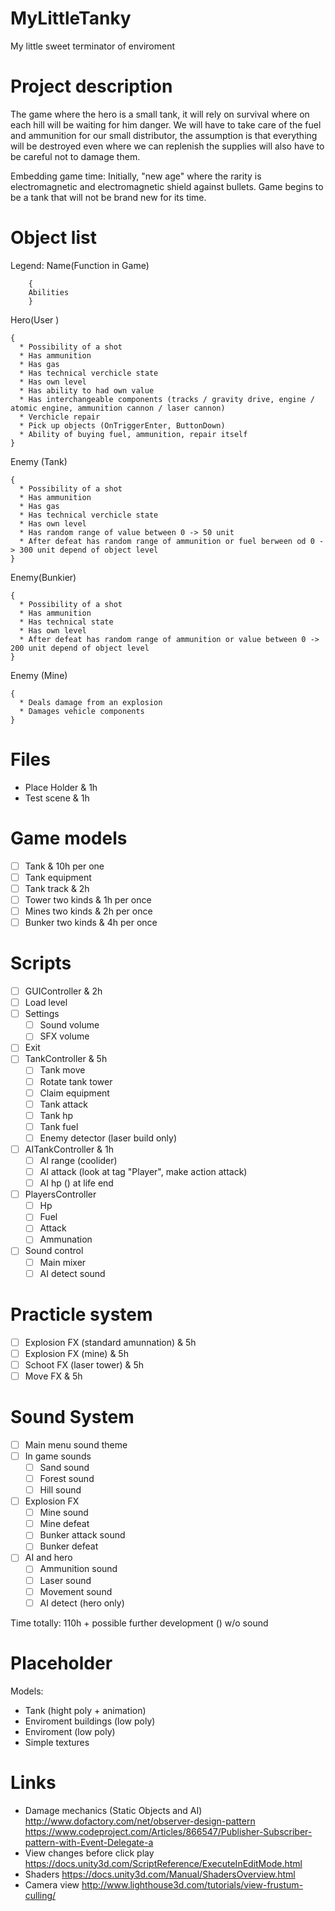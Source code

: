# MyLittleTanky

 My little sweet terminator of enviroment

# Project description

 The game where the hero is a small tank, it will rely on survival where on each hill will be waiting for him danger. 
 We will have to take care of the fuel and ammunition for our small distributor, the assumption is that everything 
 will be destroyed even where we can replenish the supplies will also have to be careful not to damage them.

 Embedding game time:
 Initially, "new age" where the rarity is electromagnetic and electromagnetic shield against bullets.
 Game begins to be a tank that will not be brand new for its time.

# Object list

Legend: Name(Function in Game)
```
	{
	Abilities
	}
```

Hero(User )
```
{
  * Possibility of a shot
  * Has ammunition
  * Has gas
  * Has technical verchicle state
  * Has own level
  * Has ability to had own value
  * Has interchangeable components (tracks / gravity drive, engine / atomic engine, ammunition cannon / laser cannon)
  * Verchicle repair
  * Pick up objects (OnTriggerEnter, ButtonDown)
  * Ability of buying fuel, ammunition, repair itself
}
```
  
Enemy (Tank)
```
{
  * Possibility of a shot
  * Has ammunition
  * Has gas
  * Has technical verchicle state
  * Has own level
  * Has random range of value between 0 -> 50 unit
  * After defeat has random range of ammunition or fuel berween od 0 -> 300 unit depend of object level
}
```

Enemy(Bunkier)
```
{
  * Possibility of a shot
  * Has ammunition
  * Has technical state
  * Has own level
  * After defeat has random range of ammunition or value between 0 -> 200 unit depend of object level
}
``` 

Enemy (Mine)
```
{
  * Deals damage from an explosion
  * Damages vehicle components
}
```

# Files

  * Place Holder & 1h
  * Test scene  & 1h
  # Game models
   - [ ] Tank & 10h per one
   - [ ] Tank equipment 
   - [ ] Tank track & 2h
   - [ ] Tower two kinds & 1h per once
   - [ ] Mines two kinds  & 2h per once
   - [ ] Bunker two kinds & 4h per once
  # Scripts
   - [ ] GUIController & 2h
   - [ ] Load level
   - [ ] Settings
        - [ ] Sound volume
        - [ ] SFX volume
   - [ ] Exit
   - [ ] TankController & 5h 
        - [ ] Tank move
        - [ ] Rotate tank tower
        - [ ] Claim equipment
        - [ ] Tank attack
        - [ ] Tank hp
        - [ ] Tank fuel
        - [ ] Enemy detector (laser build only)
   - [ ] AITankController & 1h 
        - [ ] AI range (coolider)
        - [ ] AI attack (look at tag "Player", make action attack)
        - [ ] AI hp () at life end
   - [ ] PlayersController
	 - [ ] Hp
	 - [ ] Fuel
	 - [ ] Attack
	 - [ ] Ammunation
   - [ ] Sound control
        - [ ] Main mixer
        - [ ] AI detect sound
 # Practicle system
  - [ ] Explosion FX (standard amunnation) & 5h
  - [ ] Explosion FX (mine) & 5h
  - [ ] Schoot FX (laser tower) & 5h
  - [ ] Move FX & 5h
 # Sound System
  - [ ] Main menu sound theme
  - [ ] In game sounds
    - [ ] Sand sound
    - [ ] Forest sound
    - [ ] Hill sound
  - [ ] Explosion FX
    - [ ] Mine sound
    - [ ] Mine defeat
    - [ ] Bunker attack sound
    - [ ] Bunker defeat
  - [ ] AI and hero
    - [ ] Ammunition sound
    - [ ] Laser sound
    - [ ] Movement sound
    - [ ] AI detect (hero only)
         
Time totally: 110h + possible further development () w/o sound

# Placeholder

Models:
* Tank (hight poly + animation) 
* Enviroment buildings (low poly)
* Enviroment (low poly)
* Simple textures

# Links

  * Damage mechanics (Static Objects and AI)
  http://www.dofactory.com/net/observer-design-pattern
  https://www.codeproject.com/Articles/866547/Publisher-Subscriber-pattern-with-Event-Delegate-a
  * View changes before click play
  https://docs.unity3d.com/ScriptReference/ExecuteInEditMode.html
  * Shaders
  https://docs.unity3d.com/Manual/ShadersOverview.html
  * Camera view
  http://www.lighthouse3d.com/tutorials/view-frustum-culling/
